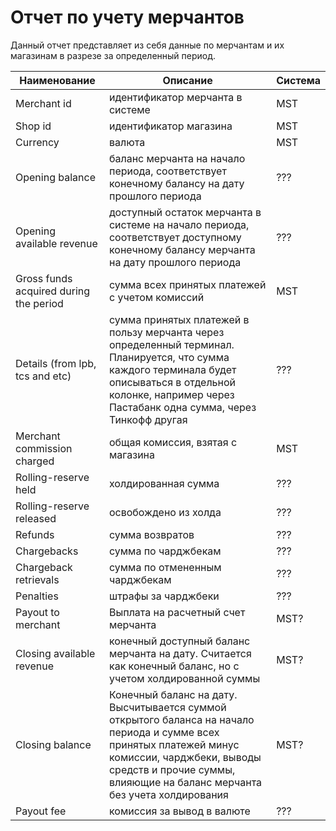 # Отчет по учету мерчантов

 Данный отчет представляет из себя данные по мерчантам и их магазинам в разрезе за определенный период.

Наименование  | Описание | Система |
--- | --- | --- |
Merchant id | идентификатор мерчанта в системе | MST |
Shop id | идентификатор магазина | MST |
Currency | валюта | MST |
Opening balance | баланс мерчанта на начало периода, соответствует конечному балансу на дату прошлого периода | ??? |
Opening available revenue | доступный остаток мерчанта в системе на начало периода, соответствует доступному конечному балансу мерчанта на дату прошлого периода | ??? |
Gross funds acquired during the period | сумма всех принятых платежей с учетом комиссий | MST |
Details (from lpb, tcs and etc) | сумма принятых платежей в пользу мерчанта через определенный терминал. Планируется, что сумма каждого терминала будет описываться в отдельной колонке, например через Пастабанк одна сумма, через Тинкофф другая | ??? |
Merchant commission charged | общая комиссия, взятая с магазина | MST |
Rolling-reserve held | холдированная сумма | ??? |
Rolling-reserve released | освобождено из холда | ??? |
Refunds | сумма возвратов | ??? |
Chargebacks | сумма по чарджбекам | ??? |
Chargeback retrievals | сумма по отмененным чарджбекам | ??? |
Penalties | штрафы за чарджбеки | ??? |
Payout to merchant | Выплата на расчетный счет мерчанта | MST? |
Closing available revenue | конечный доступный баланс мерчанта на дату. Считается как конечный баланс, но с учетом холдированной суммы | MST? |
Closing balance | Конечный баланс на дату. Высчитывается суммой открытого баланса на начало периода и сумме всех принятых платежей минус комиссии, чарджбеки, выводы средств и прочие суммы, влияющие на баланс мерчанта без учета холдирования | MST? |
Payout fee | комиссия за вывод в валюте | ??? |
